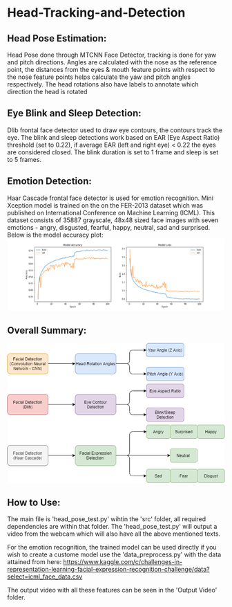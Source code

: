 # Head-Tracking-and-Detection
## Head Pose Estimation:
Head Pose done through MTCNN Face Detector, tracking is done for yaw and pitch directions. 
Angles are calculated with the nose as the reference point, the distances from the eyes & mouth feature points with respect to the nose feature points helps calculate the yaw and pitch angles respectively. The head rotations also have labels to annotate which direction the head is rotated

## Eye Blink and Sleep Detection:
Dlib frontal face detector used to draw eye contours, the contours track the eye. 
The blink and sleep detections work based on EAR (Eye Aspect Ratio) threshold (set to 0.22), if average EAR (left and right eye) < 0.22 the eyes are considered closed. 
The blink duration is set to 1 frame and sleep is set to 5 frames. 

## Emotion Detection:
Haar Cascade frontal face detector is used for emotion recognition. 
Mini Xception model is trained on the on the FER-2013 dataset which was published on International Conference on Machine Learning (ICML). This dataset consists of 35887 grayscale, 48x48 sized face images with seven emotions - angry, disgusted, fearful, happy, neutral, sad and surprised.
Below is the model accuracy plot:
![Accuracy Curves](https://github.com/vvenkatesh-ML/Head-Tracking-and-Detection-/blob/main/Screenshots/mini_xception_plot.png)

## Overall Summary:
![Summary Chart](https://github.com/vvenkatesh-ML/Head-Tracking-and-Detection-/blob/main/Screenshots/Vision%20System.png)

## How to Use:
The main file is 'head_pose_test.py' wihtin the 'src' folder, all required dependencies are within that folder. The 'head_pose_test.py' will output a video from the webcam which will also have all the above mentioned texts. 

For the emotion recognition, the trained model can be used directly if you wish to create a custome model use the 'data_preprocess.py' with the data attained from here: https://www.kaggle.com/c/challenges-in-representation-learning-facial-expression-recognition-challenge/data?select=icml_face_data.csv

The output video with all these features can be seen in the 'Output Video' folder.



